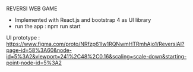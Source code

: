 REVERSI WEB GAME
- Implemented with React.js and bootstrap 4 as UI library
- run the app : npm run start

UI prototype : 
https://www.figma.com/proto/NRfzp61Iw1RQNwmHTRmhAjo1/ReversiAI?page-id=58%3A60&node-id=5%3A2&viewport=241%2C48%2C0.16&scaling=scale-down&starting-point-node-id=5%3A2
